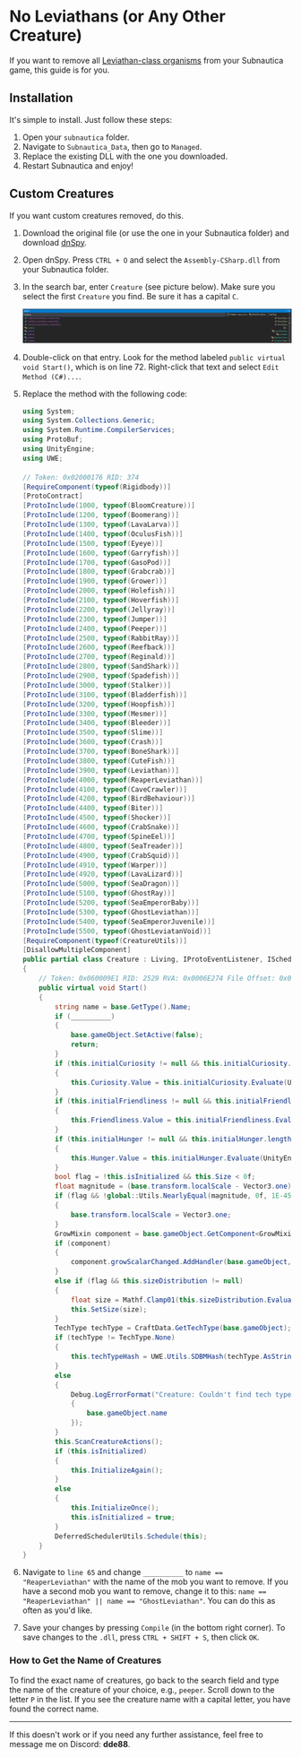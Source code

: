 # No Leviathans (or Any Other Creature)

If you want to remove all [Leviathan-class organisms](https://subnautica.fandom.com/wiki/Leviathan_Class_Organisms) from your Subnautica game, this guide is for you.

## Installation

It's simple to install. Just follow these steps:

1. Open your `subnautica` folder.
2. Navigate to `Subnautica_Data`, then go to `Managed`.
3. Replace the existing DLL with the one you downloaded.
4. Restart Subnautica and enjoy!

## Custom Creatures

If you want custom creatures removed, do this.

1. Download the original file (or use the one in your Subnautica folder) and download [dnSpy](https://dnspy.co/download/).

2. Open dnSpy. Press `CTRL + O` and select the `Assembly-CSharp.dll` from your Subnautica folder.

3. In the search bar, enter `Creature` (see picture below). Make sure you select the first `Creature` you find. Be sure it has a capital `C`.

   ![Creature Search](./tmp/creature.png)

4. Double-click on that entry. Look for the method labeled `public virtual void Start()`, which is on line 72. Right-click that text and select `Edit Method (C#)...`.

5. Replace the method with the following code:

   ```csharp
   using System;
   using System.Collections.Generic;
   using System.Runtime.CompilerServices;
   using ProtoBuf;
   using UnityEngine;
   using UWE;

   // Token: 0x02000176 RID: 374
   [RequireComponent(typeof(Rigidbody))]
   [ProtoContract]
   [ProtoInclude(1000, typeof(BloomCreature))]
   [ProtoInclude(1200, typeof(Boomerang))]
   [ProtoInclude(1300, typeof(LavaLarva))]
   [ProtoInclude(1400, typeof(OculusFish))]
   [ProtoInclude(1500, typeof(Eyeye))]
   [ProtoInclude(1600, typeof(Garryfish))]
   [ProtoInclude(1700, typeof(GasoPod))]
   [ProtoInclude(1800, typeof(Grabcrab))]
   [ProtoInclude(1900, typeof(Grower))]
   [ProtoInclude(2000, typeof(Holefish))]
   [ProtoInclude(2100, typeof(Hoverfish))]
   [ProtoInclude(2200, typeof(Jellyray))]
   [ProtoInclude(2300, typeof(Jumper))]
   [ProtoInclude(2400, typeof(Peeper))]
   [ProtoInclude(2500, typeof(RabbitRay))]
   [ProtoInclude(2600, typeof(Reefback))]
   [ProtoInclude(2700, typeof(Reginald))]
   [ProtoInclude(2800, typeof(SandShark))]
   [ProtoInclude(2900, typeof(Spadefish))]
   [ProtoInclude(3000, typeof(Stalker))]
   [ProtoInclude(3100, typeof(Bladderfish))]
   [ProtoInclude(3200, typeof(Hoopfish))]
   [ProtoInclude(3300, typeof(Mesmer))]
   [ProtoInclude(3400, typeof(Bleeder))]
   [ProtoInclude(3500, typeof(Slime))]
   [ProtoInclude(3600, typeof(Crash))]
   [ProtoInclude(3700, typeof(BoneShark))]
   [ProtoInclude(3800, typeof(CuteFish))]
   [ProtoInclude(3900, typeof(Leviathan))]
   [ProtoInclude(4000, typeof(ReaperLeviathan))]
   [ProtoInclude(4100, typeof(CaveCrawler))]
   [ProtoInclude(4200, typeof(BirdBehaviour))]
   [ProtoInclude(4400, typeof(Biter))]
   [ProtoInclude(4500, typeof(Shocker))]
   [ProtoInclude(4600, typeof(CrabSnake))]
   [ProtoInclude(4700, typeof(SpineEel))]
   [ProtoInclude(4800, typeof(SeaTreader))]
   [ProtoInclude(4900, typeof(CrabSquid))]
   [ProtoInclude(4910, typeof(Warper))]
   [ProtoInclude(4920, typeof(LavaLizard))]
   [ProtoInclude(5000, typeof(SeaDragon))]
   [ProtoInclude(5100, typeof(GhostRay))]
   [ProtoInclude(5200, typeof(SeaEmperorBaby))]
   [ProtoInclude(5300, typeof(GhostLeviathan))]
   [ProtoInclude(5400, typeof(SeaEmperorJuvenile))]
   [ProtoInclude(5500, typeof(GhostLeviatanVoid))]
   [RequireComponent(typeof(CreatureUtils))]
   [DisallowMultipleComponent]
   public partial class Creature : Living, IProtoEventListener, IScheduledUpdateBehaviour, IManagedBehaviour, ICompileTimeCheckable, IMovementPlatform
   {
       // Token: 0x060009E1 RID: 2529 RVA: 0x0006E274 File Offset: 0x0006C474
       public virtual void Start()
       {
           string name = base.GetType().Name;
           if (__________)
           {
               base.gameObject.SetActive(false);
               return;
           }
           if (this.initialCuriosity != null && this.initialCuriosity.length > 0)
           {
               this.Curiosity.Value = this.initialCuriosity.Evaluate(UnityEngine.Random.value);
           }
           if (this.initialFriendliness != null && this.initialFriendliness.length > 0)
           {
               this.Friendliness.Value = this.initialFriendliness.Evaluate(UnityEngine.Random.value);
           }
           if (this.initialHunger != null && this.initialHunger.length > 0)
           {
               this.Hunger.Value = this.initialHunger.Evaluate(UnityEngine.Random.value);
           }
           bool flag = !this.isInitialized && this.Size < 0f;
           float magnitude = (base.transform.localScale - Vector3.one).magnitude;
           if (flag && !global::Utils.NearlyEqual(magnitude, 0f, 1E-45f))
           {
               base.transform.localScale = Vector3.one;
           }
           GrowMixin component = base.gameObject.GetComponent<GrowMixin>();
           if (component)
           {
               component.growScalarChanged.AddHandler(base.gameObject, new Event<float>.HandleFunction(this.OnGrowChanged));
           }
           else if (flag && this.sizeDistribution != null)
           {
               float size = Mathf.Clamp01(this.sizeDistribution.Evaluate(UnityEngine.Random.value));
               this.SetSize(size);
           }
           TechType techType = CraftData.GetTechType(base.gameObject);
           if (techType != TechType.None)
           {
               this.techTypeHash = UWE.Utils.SDBMHash(techType.AsString(false));
           }
           else
           {
               Debug.LogErrorFormat("Creature: Couldn't find tech type for creature name: {0}", new object[]
               {
                   base.gameObject.name
               });
           }
           this.ScanCreatureActions();
           if (this.isInitialized)
           {
               this.InitializeAgain();
           }
           else
           {
               this.InitializeOnce();
               this.isInitialized = true;
           }
           DeferredSchedulerUtils.Schedule(this);
       }
   }

6. Navigate to `line 65` and change `__________` to `name == "ReaperLeviathan"` with the name of the mob you want to remove. If you have a second mob you want to remove, change it to this: `name == "ReaperLeviathan" || name == "GhostLeviathan"`. You can do this as often as you'd like.
    
7. Save your changes by pressing `Compile` (in the bottom right corner). To save changes to the `.dll`, press `CTRL + SHIFT + S`, then click `OK`.
    

### How to Get the Name of Creatures

To find the exact name of creatures, go back to the search field and type the name of the creature of your choice, e.g., `peeper`. Scroll down to the letter `P` in the list. If you see the creature name with a capital letter, you have found the correct name.

---

If this doesn't work or if you need any further assistance, feel free to message me on Discord: **dde88**.
